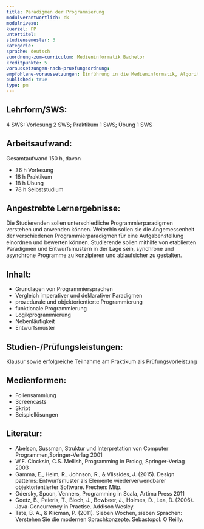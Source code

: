 ```yaml
---
title: Paradigmen der Programmierung
modulverantwortlich: ck
modulniveau:
kuerzel: PP
untertitel:
studiensemester: 3
kategorie:
sprache: deutsch
zuordnung-zum-curriculum: Medieninformatik Bachelor
kreditpunkte: 5
voraussetzungen-nach-pruefungsordnung: 
empfohlene-voraussetzungen: Einführung in die Medieninformatik, Algorithmen und Programmierung I, Algorithmen und Programmierung II
published: true
type: pm
---
```


## Lehrform/SWS:
4 SWS: Vorlesung 2 SWS; Praktikum 1 SWS; Übung 1 SWS

## Arbeitsaufwand:
Gesamtaufwand 150 h, davon 

* 36 h Vorlesung
* 18 h Praktikum
* 18 h Übung
* 78 h Selbststudium

## Angestrebte Lernergebnisse:
Die Studierenden sollen unterschiedliche Programmierparadigmen verstehen und anwenden können. Weiterhin sollen sie die Angemessenheit der verschiedenen Programmierparadigmen für eine Aufgabenstellung einordnen und bewerten können. Studierende sollen mithilfe von etablierten Paradigmen und Entwurfsmustern in der Lage sein, synchrone und asynchrone Programme zu konzipieren und ablaufsicher zu gestalten. 

## Inhalt:
* Grundlagen von Programmiersprachen
* Vergleich imperativer und deklarativer Paradigmen
* prozedurale und objektorientierte Programmierung
* funktionale Programmierung
* Logikprogrammierung
* Nebenläufigkeit
* Entwurfsmuster

## Studien-/Prüfungsleistungen:
Klausur sowie erfolgreiche Teilnahme am Praktikum als Prüfungsvorleistung

## Medienformen:
* Foliensammlung
* Screencasts
* Skript
* Beispiellösungen

## Literatur:
* Abelson, Sussman, Struktur und Interpretation von Computer Programmen,Springer-Verlag 2001
* W.F. Clocksin, C.S. Mellish, Programming in Prolog, Springer-Verlag 2003
* Gamma, E., Helm, R., Johnson, R., & Vlissides, J. (2015). Design patterns: Entwurfsmuster als Elemente wiederverwendbarer objektorientierter Software. Frechen: Mitp.
* Odersky, Spoon, Venners, Programming in Scala, Artima Press 2011
* Goetz, B., Peierls, T., Bloch, J., Bowbeer, J., Holmes, D., Lea, D. (2006). Java-Concurrency in Practise. Addison Wesley.
* Tate, B. A., & Klicman, P. (2011). Sieben Wochen, sieben Sprachen: Verstehen Sie die modernen Sprachkonzepte. Sebastopol: O'Reilly. 
